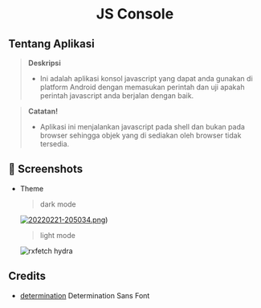<h1 align="center">JS Console</h1>

## Tentang Aplikasi

> **Deskripsi**
> - Ini adalah aplikasi konsol javascript yang dapat anda gunakan di platform Android dengan memasukan perintah dan uji apakah perintah javascript anda berjalan dengan baik.

> **Catatan!**
> - Aplikasi ini menjalankan javascript pada shell dan bukan pada browser sehingga objek yang di sediakan oleh browser tidak tersedia.

## :camera_flash: Screenshots

- Theme

  > dark mode

  [![20220221-205034.png](https://i.postimg.cc/5tBxk2NT/20220221-205034.png)](https://postimg.cc/JyhVsmX5))

  > light mode

  ![rxfetch hydra](https://i.postimg.cc/QCDVDYKH/Screenshot-20220216-205938-Termux.png)

## Credits

- [determination](https://fontsrepo.com/determination-free-font/) Determination Sans Font
